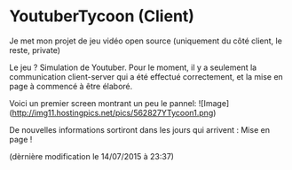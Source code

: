 # YoutuberTycoon (Client)

Je met mon projet de jeu vidéo open source (uniquement du côté client, le reste, private)

Le jeu ? Simulation de Youtuber.
Pour le moment, il y a seulement la communication client-server qui a été effectué correctement, et la mise en page à commencé à être élaboré.

Voici un premier screen montrant un peu le pannel:
![Image] (http://img11.hostingpics.net/pics/562827YTycoon1.png)

De nouvelles informations sortiront dans les jours qui arrivent : Mise en page !

(dèrnière modification le 14/07/2015 à 23:37)
